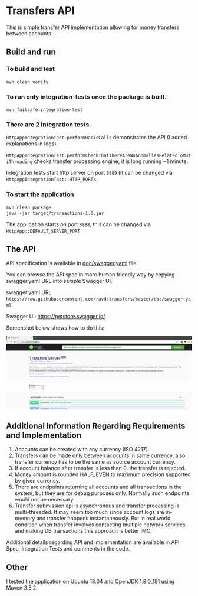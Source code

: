 # Transfers API

This is simple transfer API implementation allowing for money transfers between accounts.

## Build and run

### To build and test
```
mvn clean verify
```
### To run only integration-tests once the package is built.
```
mvn failsafe:integration-test
```
### There are 2 integration tests.
   `HttpAppIntegrationTest.performBasicCalls` demonstrates the API (I added explanations in logs). 

   `HttpAppIntegrationTest.performCheckThatThereAreNoAnomaliesRelatedToMutiThreading` checks transfer processing engine, it is long running ~1 minute.

   Integration tests start http server on port `8889` (it can be changed via `HttpAppIntegrationTest::HTTP_PORT`).
  
### To start the application
```
mvn clean package
java -jar target/transactions-1.0.jar
```
   The application starts on port `8888`, this can be changed via `HttpApp::DEFAULT_SERVER_PORT`
   
## The API
   API specification is available in [doc/swagger.yaml](doc/swagger.yaml) file.
   
   You can browse the API spec in more human friendly way by copying swagger.yaml URL into sample Swagger UI.
   
   swagger.yaml URL `https://raw.githubusercontent.com/ravd/transfers/master/doc/swagger.yaml`
   
   Swagger UI: https://petstore.swagger.io/
   
   Screenshot below shows how to do this:
   
   ![Alt text](doc/helpful_screen.png?raw=true)

## Additional Information Regarding Requirements and Implementation
1. Accounts can be created with any currency (ISO 4217).
2. Transfers can be made only between accounts in same currency, also transfer currency has to be the same as source account currency.
3. If account balance after transfer is less than 0, the transfer is rejected.
4. Money amount is rounded HALF_EVEN to maximum precision supported by given currency.
5. There are endpoints returning all accounts and all transactions in the system, but they are for debug purposes only.
Normally such endpoints would not be necessary.
6. Transfer submission api is asynchronous and transfer processing is multi-threaded.
It may seem too much since account logs are in-memory and transfer happens instantaneously.
But in real world condition when transfer involves contacting multiple network services and making DB transactions this approach is better IMO.

Additional details regarding API and implementation are available in API Spec, Integration Tests and comments in the code.
   
## Other
   I tested the application on Ubuntu 18.04 and OpenJDK 1.8.0_191 using Maven 3.5.2

